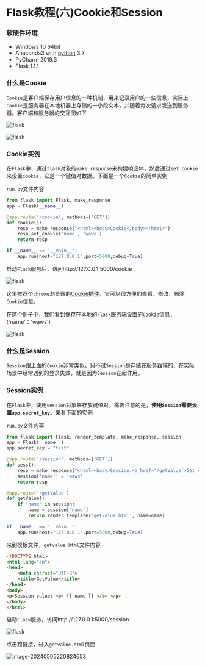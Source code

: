 # Flask教程(六)Cookie和Session

### 软硬件环境

- Windows 10 64bit
- Anaconda3 with [python](https://xugaoxiang.com/tag/python/) 3.7
- PyCharm 2019.3
- Flask 1.1.1

### 什么是Cookie

`Cookie`是客户端保存用户信息的一种机制，用来记录用户的一些信息，实际上`Cookie`是服务器在本地机器上存储的一小段文本，并随着每次请求发送到服务器。客户端和服务器的交互图如下

![flask](https://cdn.jsdelivr.net/gh/Killer-89757/PicBed/images/2024%2F05%2F6e0016b7ca199aa4-a7ec77.png)

![flask](https://cdn.jsdelivr.net/gh/Killer-89757/PicBed/images/2024%2F05%2F93e59196dfe3674e-d1fa12.png)

### Cookie实例

在`Flask`中，通过`flask`对象的`make_response`来构建响应体，然后通过`set_cookie`来设置`cookie`，它是一个键值对数据。下面是一个`Cookie`的简单实例

`run.py`文件内容

```python
from flask import Flask, make_response
app = Flask(__name__)

@app.route('/cookie', methods=['GET'])
def cookie():
    resp = make_response("<html><body>Cookie</body></html>")
    resp.set_cookie('name', 'waws')
    return resp

if __name__ == '__main__':
    app.run(host="127.0.0.1",port=5000,debug=True)
```

启动`Flask`服务后，访问http://127.0.0.1:5000/cookie

![flask](https://cdn.jsdelivr.net/gh/Killer-89757/PicBed/images/2024%2F05%2Fe88ff4b13f26e07f-516ff2.png)

这里推荐个`chrome`浏览器的[Cookie插件](https://chrome.google.com/webstore/detail/cookies/iphcomljdfghbkdcfndaijbokpgddeno/related)，它可以很方便的查看、修改、删除`Cookie`信息。

在这个例子中，我们看到保存在本地的`Flask`服务端设置的`Cookie`信息，('name'：'waws')

![flask](https://cdn.jsdelivr.net/gh/Killer-89757/PicBed/images/2024%2F05%2F8d69976deed03c0e-7acddb.png)

### 什么是Session

`Session`跟上面的`Cookie`非常类似，只不过`Session`是存储在服务器端的，在实际场景中经常遇到的登录失效，就是因为`Session`在起作用。

### Session实例

在`Flask`中，使用`session`对象来存放键值对。需要注意的是，**使用`Session`需要设置`app.secret_key`**。来看下面的实例

`run.py`文件内容

```python
from flask import Flask, render_template, make_response, session
app = Flask(__name__)
app.secret_key = "test"

@app.route('/session', methods=['GET'])
def sess():
    resp = make_response("<html><body>Session.<a href='/getValue'>Get Value</a></body></html>")
    session['name'] = 'waws'
    return resp

@app.route('/getValue')
def getValue():
    if 'name' in session:
        name = session['name']
        return render_template('getvalue.html', name=name)

if __name__ == '__main__':
    app.run(host="127.0.0.1",port=5000,debug=True)
```

来到模板文件，`getvalue.html`文件内容

```html
<!DOCTYPE html>
<html lang="en">
<head>
    <meta charset="UTF-8">
    <title>GetValue</title>
</head>
<body>
<p>Session value: <b> {{ name }} </b> </p>
</body>
</html>
```

启动`Flask`服务，访问http://127.0.0.1:5000/session

![flask](https://cdn.jsdelivr.net/gh/Killer-89757/PicBed/images/2024%2F05%2F605d3b8f69e89b31-3c5700.png)

点击超链接，进入`getvalue.html`页面

![image-20240505220824653](https://cdn.jsdelivr.net/gh/Killer-89757/PicBed/images/2024%2F05%2Fimage-20240505220824653-3b6658.png)